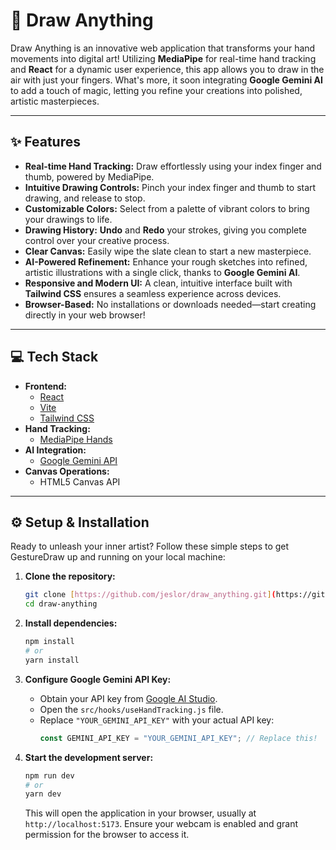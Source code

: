 # 🎨 Draw Anything

Draw Anything is an innovative web application that transforms your hand movements into digital art! Utilizing **MediaPipe** for real-time hand tracking and **React** for a dynamic user experience, this app allows you to draw in the air with just your fingers. What's more, it soon integrating **Google Gemini AI** to add a touch of magic, letting you refine your creations into polished, artistic masterpieces.

---

## ✨ Features

- **Real-time Hand Tracking:** Draw effortlessly using your index finger and thumb, powered by MediaPipe.
- **Intuitive Drawing Controls:** Pinch your index finger and thumb to start drawing, and release to stop.
- **Customizable Colors:** Select from a palette of vibrant colors to bring your drawings to life.
- **Drawing History:** **Undo** and **Redo** your strokes, giving you complete control over your creative process.
- **Clear Canvas:** Easily wipe the slate clean to start a new masterpiece.
- **AI-Powered Refinement:** Enhance your rough sketches into refined, artistic illustrations with a single click, thanks to **Google Gemini AI**.
- **Responsive and Modern UI:** A clean, intuitive interface built with **Tailwind CSS** ensures a seamless experience across devices.
- **Browser-Based:** No installations or downloads needed—start creating directly in your web browser!

---

## 💻 Tech Stack

- **Frontend:**
  - [React](https://react.dev/)
  - [Vite](https://vitejs.dev/)
  - [Tailwind CSS](https://tailwindcss.com/)
- **Hand Tracking:**
  - [MediaPipe Hands](https://developers.google.com/mediapipe/solutions/vision/hand_landmarker)
- **AI Integration:**
  - [Google Gemini API](https://ai.google.dev/models/gemini)
- **Canvas Operations:**
  - HTML5 Canvas API

---

## ⚙️ Setup & Installation

Ready to unleash your inner artist? Follow these simple steps to get GestureDraw up and running on your local machine:

1.  **Clone the repository:**

    ```bash
    git clone [https://github.com/jeslor/draw_anything.git](https://github.com/jeslor/draw_anything.git)
    cd draw-anything
    ```

2.  **Install dependencies:**
    ```bash
    npm install
    # or
    yarn install
    ```
3.  **Configure Google Gemini API Key:**
    - Obtain your API key from [Google AI Studio](https://ai.google.dev/gemini-api/docs/get-started/node).
    - Open the `src/hooks/useHandTracking.js` file.
    - Replace `"YOUR_GEMINI_API_KEY"` with your actual API key:
      ```javascript
      const GEMINI_API_KEY = "YOUR_GEMINI_API_KEY"; // Replace this!
      ```
4.  **Start the development server:**

    ```bash
    npm run dev
    # or
    yarn dev
    ```

    This will open the application in your browser, usually at `http://localhost:5173`. Ensure your webcam is enabled and grant permission for the browser to access it.
